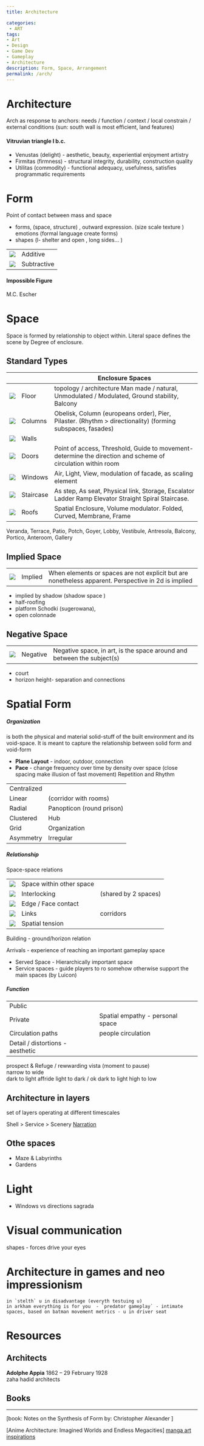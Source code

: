 ```yaml
---
title: Architecture

categories:
 - ART
tags:
- Art
- Design
- Game Dev
- Gameplay
- Architecture
description: Form, Space, Arrangement
permalink: /arch/
---
```



# Architecture

Arch as response to anchors:  needs / function / context / local constrain /  external conditions  (sun: south wall is most efficient, land features)


#### Vitruvian triangle I b.c.
- Venustas (delight) - aesthetic, beauty, experiential enjoyment artistry
- Firmitas (firmness) - structural integrity, durability, construction quality
- Utilitas (commodity) - functional adequacy, usefulness, satisfies programmatic requirements


# Form
Point of contact between mass and space

- forms, (space, structure) , outward expression. (size scale texture ) emotions (formal language create forms)
- shapes (l- shelter and open , long sides... )

| | |
|--|--|
![](/src/arch/add.png)  | Additive | picturesque, full of movement,
![](/src/arch/sub.png)  |Subtractive   | generous, When regular form missing volume peart but retain identity




#### Impossible Figure
M.C. Escher


# Space
 Space is formed by relationship to object within. Literal space defines the scene by Degree of enclosure.

## Standard Types

 |  |  |Enclosure Spaces|
 |--|--| --|
 ![](/src/arch/floor.png) | Floor | topology / architecture Man made / natural, Unmodulated / Modulated, Ground stability, Balcony
 ![](/src/arch/columns.png) |Columns | Obelisk, Column (europeans order), Pier, Pilaster. (Rhythm > directionality) (forming subspaces, fasades)
 ![](/src/arch/wall.png) |Walls |
 ![](/src/arch/door.png) |Doors | Point of access, Threshold, Guide to movement- determine the direction and scheme of circulation within room
 ![](/src/arch/windows.png) |Windows | Air, Light, View, modulation of facade, as scaling element
 ![](/src/arch/stairs.png) |Staircase | As step, As seat, Physical link, Storage, Escalator Ladder Ramp Elevator Straight Spiral Staircase.  
 ![](/src/arch/roof.png) |Roofs | Spatial Enclosure, Volume modulator. Folded, Curved, Membrane, Frame

Veranda, Terrace, Patio, Potch, Goyer, Lobby, Vestibule, Antresola, Balcony, Portico, Anteroom, Gallery


## Implied  Space

| | ||
|--|--|--|
![](/src/arch/implied2.png) |Implied|When elements or spaces are not explicit but are nonetheless apparent. Perspective in 2d is implied

- implied by shadow (shadow space )
- half-roofing
- platform Schodki (sugerowana),
- open colonnade  

## Negative Space


| | ||
|--|--|--|
![](/src/arch/court.png) |Negative | Negative space, in art, is the space around and between the subject(s)


- court
- horizon height- separation and connections



# Spatial Form

##### Organization
is both the physical and material solid-stuff of the built environment and its void-space. It is meant to capture the relationship between solid form and void-form

- **Plane Layout** - indoor, outdoor, connection
- **Pace** - change frequency over time by density over space (close spacing make illusion of fast movement) Repetition and Rhythm


| | |
|--|--|
|Centralized  
|Linear |(corridor with rooms)
|Radial | Panopticon (round prison)
|Clustered | Hub
|Grid | Organization
|Asymmetry | Irregular




##### Relationship



Space-space relations

| | ||
|--|--|--|
![](/src/arch/within.png) | Space within other space|
![](/src/arch/inter.png) | Interlocking  |(shared by 2 spaces)
![](/src/arch/edge.png)  |Edge / Face contact |
![](/src/arch/corridor2.png) | Links | corridors
![](/src/arch/spatial.png)  |Spatial tension|

Building - ground/horizon relation

Arrivals -  experience of reaching an important gameplay space


- Served Space - Hierarchically important space  
- Service spaces - guide players to ro somehow otherwise support the main spaces
(by Luicon)

##### Function

| |  |
|--|--|
|Public   |
|Private | Spatial empathy - personal space
|Circulation paths | people circulation
|Detail / distortions - aesthetic



prospect & Refuge / rewwarding vista (moment to pause)   
narrow to wide   
dark to light    affride  light to dark   /  ok dark to light
high to low  

## Architecture in layers
set of layers operating at different timescales

Shell > Service > Scenery
[Narration](/narration/)  

## Othe spaces
- Maze & Labyrinths
- Gardens

# Light
- Windows vs directions
sagrada

# Visual communication

shapes - forces drive your eyes

# Architecture in games and  neo impressionism

```!!!!!!!!!!!!!!!!!!!!
in `stelth` u in disadvantage (everyth testuing u)
in arkham everything is for you  - `predator gameplay` - intimate spaces, based on batman movement metrics - u in driver seat
```


# Resources

## Architects

**Adolphe Appia**  1862 – 29 February 1928  
zaha hadid architects


## Books

---


[book: Notes on the Synthesis of Form by:  Christopher Alexander ]     





[Anime Architecture: Imagined Worlds and Endless Megacities]
[manga art inspirations](https://www.iamag.co/the-art-of-tekkon-kinkreet/)
